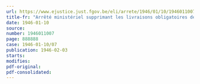 ```yaml
---
url: https://www.ejustice.just.fgov.be/eli/arrete/1946/01/10/1946011007/justel
title-fr: "Arrêté ministériel supprimant les livraisons obligatoires de miel"
date: 1946-01-10
source:
number: 1946011007
page: 888888
case: 1946-01-10/07
publication: 1946-02-03
starts:
modifies:
pdf-original:
pdf-consolidated:
---
```


